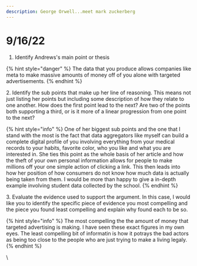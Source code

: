 ```yaml
---
description: George Orwell...meet mark zuckerberg
---
```


# 9/16/22

1. Identify Andrews's main point or thesis

{% hint style="danger" %}
The data that you produce allows companies like meta to make massive amounts of money off of you alone with targeted advertisements.
{% endhint %}

2\. Identify the sub points that make up her line of reasoning. This means not just listing her points but including some description of how they relate to one another. How does the first point lead to the next? Are two of the points both supporting a third, or is it more of a linear progression from one point to the next?

{% hint style="info" %}
One of her biggest sub points and the one that I stand with the most is the fact that data aggregators like myself can build a complete digital profile of you involving everything from your medical records to your habits, favorite color, who you like and what you are interested in. She ties this point as the whole basis of her article and how the theft of your own personal information allows for people to make millions off your one simple action of clicking a link. This then leads into how her position of how consumers do not know how much data is actually being taken from them. I would be more than happy to give a in-depth example involving student data collected by the school.
{% endhint %}

3\. Evaluate the evidence used to support the argument. In this case, I would like you to identify the specific piece of evidence you most compelling and the piece you found least compelling and explain why found each to be so.

{% hint style="info" %}
The most compelling the the amount of money that targeted advertising is making. I have seen these exact figures in my own eyes. The least compelling bit of informatin is how it potrays the bad actors as being too close to the people who are just trying to make a living legaly.
{% endhint %}

\
